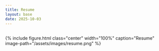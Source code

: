 ```yaml
---
title: Resume
layout: base
date: 2025-10-03
---
```


</br>
{% include figure.html
  class="center"
  width="100%"
  caption="Resume"
  image-path="/assets/images/resume.png" %}
</br>
